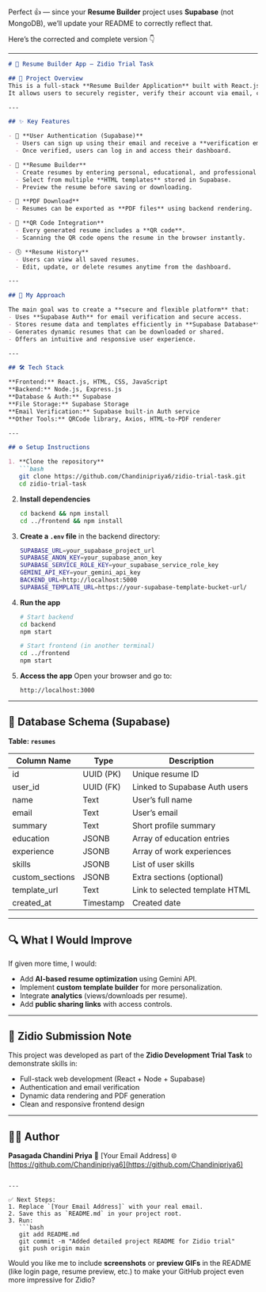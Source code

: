 Perfect 👍 — since your **Resume Builder** project uses **Supabase** (not MongoDB), we’ll update your README to correctly reflect that.

Here’s the corrected and complete version 👇

---

````markdown
# 📄 Resume Builder App — Zidio Trial Task

## 🚀 Project Overview
This is a full-stack **Resume Builder Application** built with React.js and Node.js, using **Supabase** for authentication and database storage.  
It allows users to securely register, verify their account via email, create and manage resumes, choose templates, generate PDFs, and share them via QR codes.

---

## ✨ Key Features

- 🔐 **User Authentication (Supabase)**
  - Users can sign up using their email and receive a **verification email** from Supabase.
  - Once verified, users can log in and access their dashboard.

- 🧾 **Resume Builder**
  - Create resumes by entering personal, educational, and professional details.
  - Select from multiple **HTML templates** stored in Supabase.
  - Preview the resume before saving or downloading.

- 📄 **PDF Download**
  - Resumes can be exported as **PDF files** using backend rendering.

- 🔗 **QR Code Integration**
  - Every generated resume includes a **QR code**.
  - Scanning the QR code opens the resume in the browser instantly.

- 🕓 **Resume History**
  - Users can view all saved resumes.
  - Edit, update, or delete resumes anytime from the dashboard.

---

## 🧠 My Approach

The main goal was to create a **secure and flexible platform** that:
- Uses **Supabase Auth** for email verification and secure access.
- Stores resume data and templates efficiently in **Supabase Database**.
- Generates dynamic resumes that can be downloaded or shared.
- Offers an intuitive and responsive user experience.

---

## 🛠️ Tech Stack

**Frontend:** React.js, HTML, CSS, JavaScript  
**Backend:** Node.js, Express.js  
**Database & Auth:** Supabase  
**File Storage:** Supabase Storage  
**Email Verification:** Supabase built-in Auth service  
**Other Tools:** QRCode library, Axios, HTML-to-PDF renderer  

---

## ⚙️ Setup Instructions

1. **Clone the repository**
   ```bash
   git clone https://github.com/Chandinipriya6/zidio-trial-task.git
   cd zidio-trial-task
````

2. **Install dependencies**

   ```bash
   cd backend && npm install
   cd ../frontend && npm install
   ```

3. **Create a `.env` file** in the backend directory:

   ```bash
   SUPABASE_URL=your_supabase_project_url
   SUPABASE_ANON_KEY=your_supabase_anon_key
   SUPABASE_SERVICE_ROLE_KEY=your_supabase_service_role_key
   GEMINI_API_KEY=your_gemini_api_key
   BACKEND_URL=http://localhost:5000
   SUPABASE_TEMPLATE_URL=https://your-supabase-template-bucket-url/
   ```

4. **Run the app**

   ```bash
   # Start backend
   cd backend
   npm start

   # Start frontend (in another terminal)
   cd ../frontend
   npm start
   ```

5. **Access the app**
   Open your browser and go to:

   ```
   http://localhost:3000
   ```

---

## 🧩 Database Schema (Supabase)

**Table: `resumes`**

| Column Name     | Type      | Description                    |
| --------------- | --------- | ------------------------------ |
| id              | UUID (PK) | Unique resume ID               |
| user_id         | UUID (FK) | Linked to Supabase Auth users  |
| name            | Text      | User’s full name               |
| email           | Text      | User’s email                   |
| summary         | Text      | Short profile summary          |
| education       | JSONB     | Array of education entries     |
| experience      | JSONB     | Array of work experiences      |
| skills          | JSONB     | List of user skills            |
| custom_sections | JSONB     | Extra sections (optional)      |
| template_url    | Text      | Link to selected template HTML |
| created_at      | Timestamp | Created date                   |

---

## 🔍 What I Would Improve

If given more time, I would:

* Add **AI-based resume optimization** using Gemini API.
* Implement **custom template builder** for more personalization.
* Integrate **analytics** (views/downloads per resume).
* Add **public sharing links** with access controls.

---

## 📨 Zidio Submission Note

This project was developed as part of the **Zidio Development Trial Task** to demonstrate skills in:

* Full-stack web development (React + Node + Supabase)
* Authentication and email verification
* Dynamic data rendering and PDF generation
* Clean and responsive frontend design

---

## 👩‍💻 Author

**Pasagada Chandini Priya**
📧 [Your Email Address]
🌐 [https://github.com/Chandinipriya6](https://github.com/Chandinipriya6)

````

---

✅ Next Steps:
1. Replace `[Your Email Address]` with your real email.  
2. Save this as `README.md` in your project root.  
3. Run:
   ```bash
   git add README.md
   git commit -m "Added detailed project README for Zidio trial"
   git push origin main
````

Would you like me to include **screenshots** or **preview GIFs** in the README (like login page, resume preview, etc.) to make your GitHub project even more impressive for Zidio?
